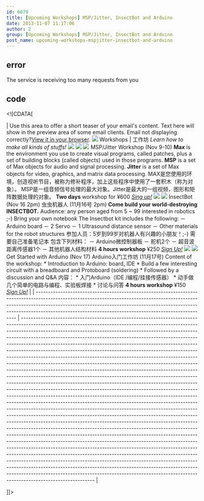 ```yaml
---
id: 6079
title: [Upcoming Workshops] MSP/Jitter, InsectBot and Arduino
date: 2013-11-07 11:17:06
author: 2
group: [Upcoming Workshops] MSP/Jitter, InsectBot and Arduino
post_name: upcoming-workshops-mspjitter-insectbot-and-arduino
---
```


## error
The service is receiving too many requests from you

## code
 <!\[CDATA\[ 

| Use this area to offer a short teaser of your email's content. Text here will show in the preview area of some email clients.  Email not displaying correctly?[View it in your browser](%2A\|ARCHIVE|%2A). ![](https://gallery.mailchimp.com/98ab15cb868dfa090df3d6f81/images/untitled.2.14c9fdf.jpg)  Workshops | 工作坊 _Learn how to make all kinds of stuffs!_ ![](http://gallery.mailchimp.com/2425ea8ad3/images/blank.gif) ![](https://gallery.mailchimp.com/98ab15cb868dfa090df3d6f81/images/untitled.3.jpg) ![](http://gallery.mailchimp.com/2425ea8ad3/images/blank.gif)  MSP/Jitter Workshop (Nov 9-10) **Max** is the environment you use to create visual programs, called patches, plus a set of building blocks (called objects) used in those programs. **MSP** is a set of Max objects for audio and signal processing. **Jitter** is a set of Max objects for video, graphics, and matrix data processing. MAX是您使用的环境，创造视听节目，被称为修补程序，加上这些程序中使用了一套积木（称为对象）。 MSP是一组音频信号处理的最大对象。Jitter是最大的一组视频，图形和矩阵数据处理的对象。 **Two days** workshop for ¥600 [_Sing up!_](http://xinchejian.com/event2/upcoming-workshop/?ee=195) ![](http://gallery.mailchimp.com/98ab15cb868dfa090df3d6f81/images/untitled.4.1.jpg) ![](http://gallery.mailchimp.com/2425ea8ad3/images/blank.gif)  InsectBot (Nov 16 2pm)  虫虫机器人 (11月16号 2pm) **Come build your world-destroying INSECTBOT.**  Audience: any person aged from 5 \~ 99 interested in robotics ;-) Bring your own notebook  The Insectbot kit includes the following: － Arduino board － 2 Servo － 1 Ultrasound distance sensor － Other materials for the robot structures  参加人员：5岁到99岁对机器人有兴趣的小朋友！;-)  需要自己准备笔记本 包含下列材料： － Arduino微控制器板 － 舵机2个 － 超音波距离传感器1个 － 其他机器人结构材料 **4 hours workshop** ¥250 [_Sign Up!_](http://xinchejian.com/event2/upcoming-workshop/?ee=196) ![](http://gallery.mailchimp.com/98ab15cb868dfa090df3d6f81/images/untitled.5.1.jpg) ![](http://gallery.mailchimp.com/2425ea8ad3/images/blank.gif)  Get Started with Arduino (Nov 17) Arduino入门工作坊 (11月17号) Content of the workshop: \* Introduction to Arduino: board, IDE \* Build a few interesting circuit with a breadboard and Protoboard (soldering) \* Followed by a discussion and Q&A 内容：  \* 入门Arduino（IDE /编程/挂接传感器） \* 动手做几个简单的电路与编程、实验板焊接 \* 讨论与问答 **4 hours workshop**  ¥150 [_Sign Up!_](http://xinchejian.com/event2/upcoming-workshop/?ee=23) |
| ---------------------------------------------------------------------------------------------------------------------------------------------------------------------------------------------------------------------------------------------------------------------------------------------------------------- | ------------------------------------------------------------------------------------------------------------------------------------------------------------------------------------------------------------------------------------------------------------------------------------------------------------------------------------------------------------------------------------------------------------------------------------------------------------------------------------------------------------------------------------------------------------------------------------------------------------------------------------------------------------------------------------------------------------------------------------------------------------------------------------------------------------------------------------------------------------------------------------------------------------------------------------------------------------------------------------------------------------------------------------------------------------------------------------------------------------------------------------------------------------------------------------------------------------------------------------------------------------------------------------------------------------------------------------------------------------------------------------------------------------------------------------------------------------------------------------------------------------------------------------------------------------------------------------------------------------------------------------------------------------------------------------------------------------------------------------------------------------------------------------------------------------------------------------------------------------------------------------------------------------------------------------------------------------------------------------------------------------------------------------------------------------ |

\]\]> 
